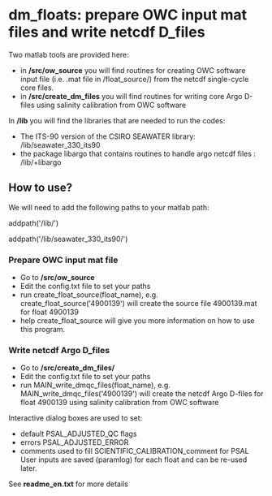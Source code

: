 
# dm_floats: prepare OWC input mat files and write netcdf D_files 


Two matlab tools are provided here:
* in **\/src\/ow_source** you will find routines for creating OWC software input file (i.e. .mat file in /float_source/) from the netcdf single-cycle core files.
* in **\/src\/create_dm_files** you will find routines for writing core Argo D-files using salinity calibration from OWC software

In **\/lib** you will find the libraries that are needed to run the codes:
- The ITS-90 version of the CSIRO SEAWATER library: \/lib\/seawater_330_its90
- the package libargo that contains routines to handle argo netcdf files : \/lib\/+libargo


## How to use?

We will need to add the following paths to your matlab path:

addpath('\/lib\/')

addpath('\/lib\/seawater_330_its90\/')


### Prepare OWC input mat file
 * Go to **\/src\/ow_source**
 * Edit the config.txt file to set your paths 
 * run create_float_source(float_name),  e.g. create_float_source('4900139')  will create the source file 4900139.mat for float 4900139
 * help create_float_source will give you more information on how to use this program.
 
 
### Write netcdf Argo D_files
 * Go to **\/src\/create_dm_files/**
 * Edit the config.txt file to set your paths 
 * run MAIN_write_dmqc_files(float_name),  e.g. MAIN_write_dmqc_files('4900139')  will create the netcdf Argo D-files for float 4900139 using salinity calibration from OWC software
 
Interactive dialog boxes are used to set:
   - default PSAL_ADJUSTED_QC  flags 
   - errors  PSAL_ADJUSTED_ERROR
   - comments  used to fill SCIENTIFIC_CALIBRATION_comment for PSAL
 User inputs are saved (paramlog) for each float and can be re-used later.

 See **readme_en.txt** for more details
